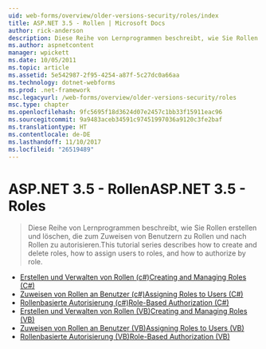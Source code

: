 ```yaml
---
uid: web-forms/overview/older-versions-security/roles/index
title: ASP.NET 3.5 - Rollen | Microsoft Docs
author: rick-anderson
description: Diese Reihe von Lernprogrammen beschreibt, wie Sie Rollen erstellen und löschen, die zum Zuweisen von Benutzern zu Rollen und nach Rollen zu autorisieren.
ms.author: aspnetcontent
manager: wpickett
ms.date: 10/05/2011
ms.topic: article
ms.assetid: 5e542987-2f95-4254-a87f-5c27dc0a66aa
ms.technology: dotnet-webforms
ms.prod: .net-framework
msc.legacyurl: /web-forms/overview/older-versions-security/roles
msc.type: chapter
ms.openlocfilehash: 9fc5695f18d3624d07e2457c1bb33f15911eac96
ms.sourcegitcommit: 9a9483aceb34591c97451997036a9120c3fe2baf
ms.translationtype: HT
ms.contentlocale: de-DE
ms.lasthandoff: 11/10/2017
ms.locfileid: "26519489"
---
```

<a name="aspnet-35---roles"></a><span data-ttu-id="1767d-103">ASP.NET 3.5 - Rollen</span><span class="sxs-lookup"><span data-stu-id="1767d-103">ASP.NET 3.5 - Roles</span></span>
====================
> <span data-ttu-id="1767d-104">Diese Reihe von Lernprogrammen beschreibt, wie Sie Rollen erstellen und löschen, die zum Zuweisen von Benutzern zu Rollen und nach Rollen zu autorisieren.</span><span class="sxs-lookup"><span data-stu-id="1767d-104">This tutorial series describes how to create and delete roles, how to assign users to roles, and how to authorize by role.</span></span>


- [<span data-ttu-id="1767d-105">Erstellen und Verwalten von Rollen (c#)</span><span class="sxs-lookup"><span data-stu-id="1767d-105">Creating and Managing Roles (C#)</span></span>](creating-and-managing-roles-cs.md)
- [<span data-ttu-id="1767d-106">Zuweisen von Rollen an Benutzer (c#)</span><span class="sxs-lookup"><span data-stu-id="1767d-106">Assigning Roles to Users (C#)</span></span>](assigning-roles-to-users-cs.md)
- [<span data-ttu-id="1767d-107">Rollenbasierte Autorisierung (c#)</span><span class="sxs-lookup"><span data-stu-id="1767d-107">Role-Based Authorization (C#)</span></span>](role-based-authorization-cs.md)
- [<span data-ttu-id="1767d-108">Erstellen und Verwalten von Rollen (VB)</span><span class="sxs-lookup"><span data-stu-id="1767d-108">Creating and Managing Roles (VB)</span></span>](creating-and-managing-roles-vb.md)
- [<span data-ttu-id="1767d-109">Zuweisen von Rollen an Benutzer (VB)</span><span class="sxs-lookup"><span data-stu-id="1767d-109">Assigning Roles to Users (VB)</span></span>](assigning-roles-to-users-vb.md)
- [<span data-ttu-id="1767d-110">Rollenbasierte Autorisierung (VB)</span><span class="sxs-lookup"><span data-stu-id="1767d-110">Role-Based Authorization (VB)</span></span>](role-based-authorization-vb.md)
